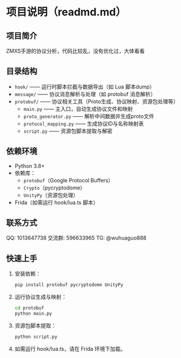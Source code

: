 # 项目说明（readmd.md）

## 项目简介
ZMXS手游的协议分析，代码比较乱，没有优化过，大体看看

## 目录结构
- `hook/`         —— 运行时脚本拦截与数据导出（如 Lua 脚本dump）
- `message/`      —— 协议消息解析与处理（如 protobuf 消息解析）
- `protobuf/`     —— 协议相关工具（Proto生成、协议映射、资源包处理等）
    - `main.py`              —— 主入口，自动生成协议文件和映射
    - `proto_generator.py`   —— 解析中间数据并生成proto文件
    - `protocol_mapping.py`  —— 生成协议ID与名称映射表
    - `script.py`            —— 资源包脚本提取与解密

## 依赖环境
- Python 3.8+
- 依赖库：
    - `protobuf`（Google Protocol Buffers）
    - `Crypto`（pycryptodome）
    - `UnityPy`（资源包处理）
- Frida（如需运行 hook/lua.ts 脚本）

## 联系方式
QQ: 1013647738
交流群: 596633965
TG: @wuhuaguo888

## 快速上手
1. 安装依赖：
   ```bash
   pip install protobuf pycryptodome UnityPy
   ```
2. 运行协议生成与映射：
   ```bash
   cd protobuf
   python main.py
   ```
3. 资源包脚本提取：
   ```bash
   python script.py
   ```
4. 如需运行 hook/lua.ts，请在 Frida 环境下加载。
